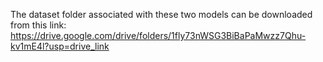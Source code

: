 The dataset folder associated with these two models can be downloaded from this link: https://drive.google.com/drive/folders/1fly73nWSG3BiBaPaMwzz7Qhu-kv1mE4l?usp=drive_link 
